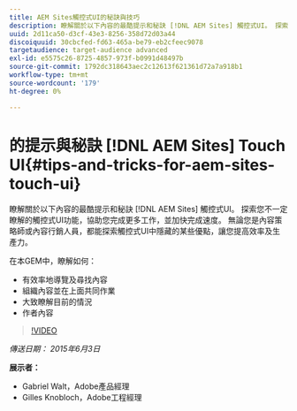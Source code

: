 ```yaml
---
title: AEM Sites觸控式UI的秘訣與技巧
description: 瞭解關於以下內容的最酷提示和秘訣 [!DNL AEM Sites] 觸控式UI。 探索您不一定瞭解的觸控式UI功能，協助您完成更多工作，並加快完成速度。 無論您是內容策略師或內容行銷人員，都能探索觸控式UI中隱藏的某些優點，讓您提高效率及生產力。
uuid: 2d11ca50-d3cf-43e3-8256-358d72d03a44
discoiquuid: 30cbcfed-fd63-465a-be79-eb2cfeec9078
targetaudience: target-audience advanced
exl-id: e5575c26-8725-4857-973f-b0991d48497b
source-git-commit: 1792dc318643aec2c12613f621361d72a7a918b1
workflow-type: tm+mt
source-wordcount: '179'
ht-degree: 0%

---
```


# 的提示與秘訣 [!DNL AEM Sites] Touch UI{#tips-and-tricks-for-aem-sites-touch-ui}

瞭解關於以下內容的最酷提示和秘訣 [!DNL AEM Sites] 觸控式UI。 探索您不一定瞭解的觸控式UI功能，協助您完成更多工作，並加快完成速度。 無論您是內容策略師或內容行銷人員，都能探索觸控式UI中隱藏的某些優點，讓您提高效率及生產力。

在本GEM中，瞭解如何：

* 有效率地導覽及尋找內容
* 組織內容並在上面共同作業
* 大致瞭解目前的情況
* 作者內容

>[!VIDEO](https://video.tv.adobe.com/v/19377/?quality=9)

*傳送日期： 2015年6月3日*

**展示者：**

* Gabriel Walt，Adobe產品經理
* Gilles Knobloch，Adobe工程經理

<!--
[Get back to the Overview](https://helpx.adobe.com/experience-manager/kt/eseminars/gems/aem-index.html)
-->
